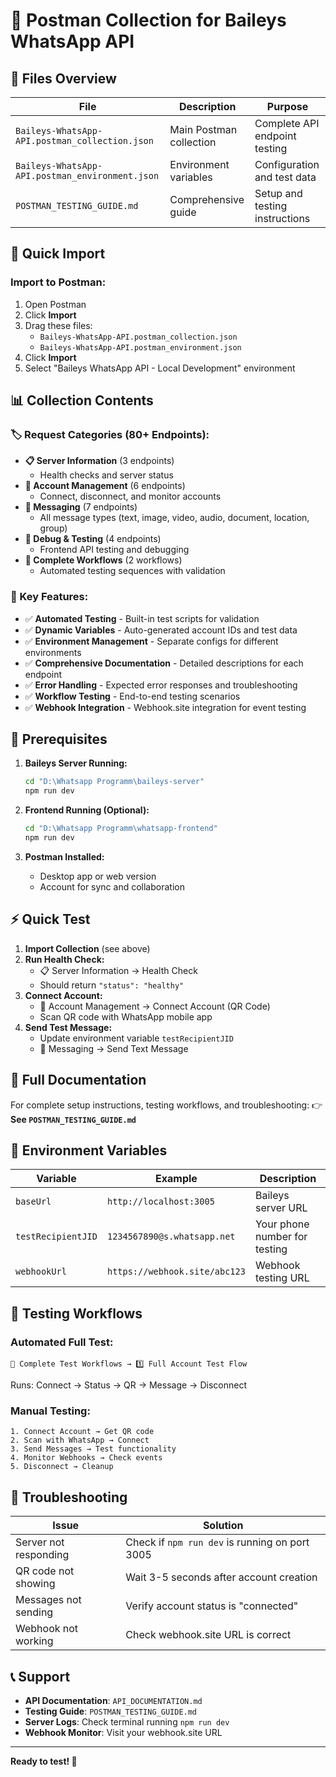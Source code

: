 # 📮 Postman Collection for Baileys WhatsApp API

## 📁 Files Overview

| File | Description | Purpose |
|------|-------------|---------|
| `Baileys-WhatsApp-API.postman_collection.json` | Main Postman collection | Complete API endpoint testing |
| `Baileys-WhatsApp-API.postman_environment.json` | Environment variables | Configuration and test data |
| `POSTMAN_TESTING_GUIDE.md` | Comprehensive guide | Setup and testing instructions |

## 🚀 Quick Import

### Import to Postman:
1. Open Postman
2. Click **Import**
3. Drag these files:
   - `Baileys-WhatsApp-API.postman_collection.json`
   - `Baileys-WhatsApp-API.postman_environment.json`
4. Click **Import**
5. Select "Baileys WhatsApp API - Local Development" environment

## 📊 Collection Contents

### 🏷 Request Categories (80+ Endpoints):

- **📋 Server Information** (3 endpoints)
  - Health checks and server status
- **🔐 Account Management** (6 endpoints) 
  - Connect, disconnect, and monitor accounts
- **💬 Messaging** (7 endpoints)
  - All message types (text, image, video, audio, document, location, group)
- **🔧 Debug & Testing** (4 endpoints)
  - Frontend API testing and debugging
- **🧪 Complete Workflows** (2 workflows)
  - Automated testing sequences with validation

### 🎯 Key Features:

- ✅ **Automated Testing** - Built-in test scripts for validation
- ✅ **Dynamic Variables** - Auto-generated account IDs and test data  
- ✅ **Environment Management** - Separate configs for different environments
- ✅ **Comprehensive Documentation** - Detailed descriptions for each endpoint
- ✅ **Error Handling** - Expected error responses and troubleshooting
- ✅ **Workflow Testing** - End-to-end testing scenarios
- ✅ **Webhook Integration** - Webhook.site integration for event testing

## 🔧 Prerequisites

1. **Baileys Server Running:**
   ```bash
   cd "D:\Whatsapp Programm\baileys-server"
   npm run dev
   ```

2. **Frontend Running (Optional):**
   ```bash
   cd "D:\Whatsapp Programm\whatsapp-frontend"  
   npm run dev
   ```

3. **Postman Installed:**
   - Desktop app or web version
   - Account for sync and collaboration

## ⚡ Quick Test

1. **Import Collection** (see above)
2. **Run Health Check:**
   - 📋 Server Information → Health Check
   - Should return `"status": "healthy"`
3. **Connect Account:**
   - 🔐 Account Management → Connect Account (QR Code)
   - Scan QR code with WhatsApp mobile app
4. **Send Test Message:**
   - Update environment variable `testRecipientJID` 
   - 💬 Messaging → Send Text Message

## 📖 Full Documentation

For complete setup instructions, testing workflows, and troubleshooting:
👉 **See `POSTMAN_TESTING_GUIDE.md`**

## 🎯 Environment Variables

| Variable | Example | Description |
|----------|---------|-------------|
| `baseUrl` | `http://localhost:3005` | Baileys server URL |
| `testRecipientJID` | `1234567890@s.whatsapp.net` | Your phone number for testing |
| `webhookUrl` | `https://webhook.site/abc123` | Webhook testing URL |

## 🔄 Testing Workflows

### Automated Full Test:
```
🧪 Complete Test Workflows → 1️⃣ Full Account Test Flow
```
Runs: Connect → Status → QR → Message → Disconnect

### Manual Testing:
```
1. Connect Account → Get QR code
2. Scan with WhatsApp → Connect
3. Send Messages → Test functionality  
4. Monitor Webhooks → Check events
5. Disconnect → Cleanup
```

## 🐛 Troubleshooting

| Issue | Solution |
|-------|----------|
| Server not responding | Check if `npm run dev` is running on port 3005 |
| QR code not showing | Wait 3-5 seconds after account creation |
| Messages not sending | Verify account status is "connected" |
| Webhook not working | Check webhook.site URL is correct |

## 📞 Support

- **API Documentation**: `API_DOCUMENTATION.md`
- **Testing Guide**: `POSTMAN_TESTING_GUIDE.md`  
- **Server Logs**: Check terminal running `npm run dev`
- **Webhook Monitor**: Visit your webhook.site URL

---

**Ready to test! 🚀**